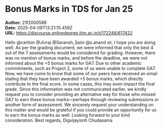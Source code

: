 # Bonus Marks in TDS for Jan 25

**Author:** 21f2000588  
**Date:** 2025-04-09T13:21:15.459Z  
**URL:** https://discourse.onlinedegree.iitm.ac.in/t/172246/617422

Hello @carlton @Jivraj @Saransh_Saini @s.anand sir,
I hope you are doing well.
As per the grading document, we were informed that only the best 4 out of the 7 assessments would be considered for grading. However, there was no mention of bonus marks, and before the deadline, we were not informed about the +5 bonus marks for GA7. Due to other academic commitments, such as Project 2, some of us were unable to complete GA7.
Now, we have come to know that some of our peers have received an email stating that they have been awarded +5 bonus marks, which directly contribute to the final score. In some cases, this may even impact the final grade. Since this information was not communicated earlier, we kindly request you to consider providing an alternative way for those who missed GA7 to earn these bonus marks—perhaps through reviewing submissions or another form of assessment.
We sincerely request your understanding on this matter and would be grateful if you could provide an opportunity for us to earn the bonus marks as well.
Looking forward to your kind consideration.
Best regards,
Digvijaysinh Chudasama
